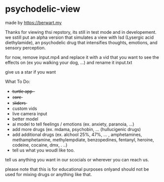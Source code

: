 # psychodelic-view
made by https://berwart.my

Thanks for viewing thsi repstory, its still in test mode and in developement.
we sstill put an alpha version that simulates a view with lsd (Lysergic acid diethylamide), an psychodelic drug that intensifies thoughts, emotions, and sensory perception. 

for now, remove input.mp4 and replace it with a vid that you want to see the effects on (ex you walking your dog, ...) and rename it input.txt

give us a star if you want

What To Do:

- t̶̶u̶̶r̶̶t̶̶l̶̶̶e̶ ̶a̶̶p̶̶p̶ ̶
- c̶̶o̶̶r̶̶̶e̶
- s̶̶l̶̶i̶̶d̶̶̶e̶̶r̶̶s̶
- custom vids
- live camera input
- better model
- ai model to tell feelings / emotions (ex. anxiety, paranoia, ...)
- add more drugs (ex. 
mdama, 
psychobin,
... (hullucigenic drugs)
- add additional drugs (ex. alchool 25%, 47%, ... , 
amphetamines, 
methamphetamine, 
methylempdiate, 
benzopedines, 
fentanyl, 
heroine, 
codeine, 
cocaine, 
dmx, .
..)
- tell us what you woudl like too.

tell us anything you want in our scocials or wherever you can reach us.

please note that this is for educational purposes onlyand should not be used for mixing drugs or anything like that.
